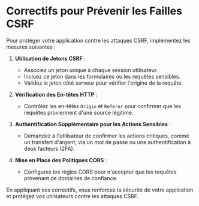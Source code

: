 # Correctifs pour Prévenir les Failles CSRF

Pour protéger votre application contre les attaques CSRF, implémentez les mesures suivantes :

1. **Utilisation de Jetons CSRF** :
   - Associez un jeton unique à chaque session utilisateur.
   - Incluez ce jeton dans les formulaires ou les requêtes sensibles.
   - Validez le jeton côté serveur pour vérifier l'origine de la requête.

2. **Vérification des En-têtes HTTP** :
   - Contrôlez les en-têtes `Origin` et `Referer` pour confirmer que les requêtes proviennent d'une source légitime.

3. **Authentification Supplémentaire pour les Actions Sensibles** :
   - Demandez à l'utilisateur de confirmer les actions critiques, comme un transfert d'argent, via un mot de passe ou une authentification à deux facteurs (2FA).

4. **Mise en Place des Politiques CORS** :
   - Configurez les règles CORS pour n'accepter que les requêtes provenant de domaines de confiance.

En appliquant ces correctifs, vous renforcez la sécurité de votre application et protégez vos utilisateurs contre les attaques CSRF.
